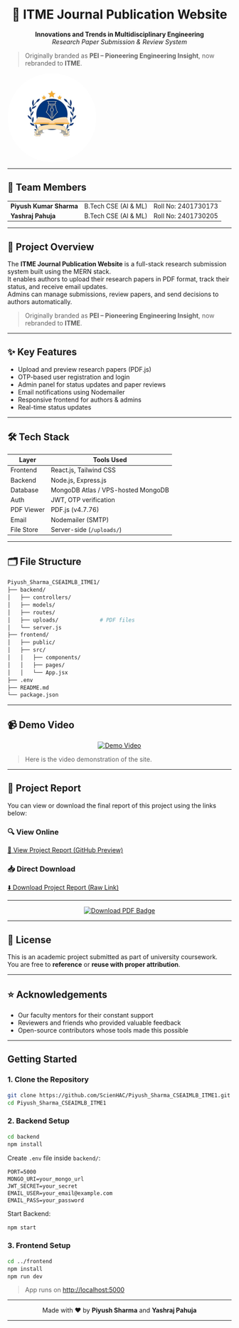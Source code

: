 <h1 align="center">🧠 ITME Journal Publication Website</h1>

<p align="center">
  <b>Innovations and Trends in Multidisciplinary Engineering</b><br/>
  <i>Research Paper Submission & Review System</i>
</p>

> Originally branded as **PEI – Pioneering Engineering Insight**, now rebranded to **ITME**.

<div style="width: 200px; height: 200px; border-radius: 50%; overflow: hidden;">
  <img src="./banner.jpg" alt="ITME Banner" width="100%" height="100%" style="object-fit: cover;">
</div>


---

## 👥 Team Members

<table>
  <tr>
    <td><b>Piyush Kumar Sharma</b></td>
    <td>B.Tech CSE (AI & ML)</td>
    <td>Roll No: 2401730173</td>
  </tr>
  <tr>
    <td><b>Yashraj Pahuja</b></td>
    <td>B.Tech CSE (AI & ML)</td>
    <td>Roll No: 2401730205</td>
  </tr>
</table>

---

## 📌 Project Overview

The **ITME Journal Publication Website** is a full-stack research submission system built using the MERN stack.  
It enables authors to upload their research papers in PDF format, track their status, and receive email updates.  
Admins can manage submissions, review papers, and send decisions to authors automatically.

> Originally branded as **PEI – Pioneering Engineering Insight**, now rebranded to **ITME**.

---

## ✨ Key Features

- Upload and preview research papers (PDF.js)
- OTP-based user registration and login
- Admin panel for status updates and paper reviews
- Email notifications using Nodemailer
- Responsive frontend for authors & admins
- Real-time status updates

---

## 🛠️ Tech Stack

| Layer       | Tools Used                             |
|------------|------------------------------------------|
| Frontend   | React.js, Tailwind CSS                   |
| Backend    | Node.js, Express.js                      |
| Database   | MongoDB Atlas / VPS-hosted MongoDB       |
| Auth       | JWT, OTP verification                    |
| PDF Viewer | PDF.js (v4.7.76)                         |
| Email      | Nodemailer (SMTP)                        |
| File Store | Server-side (`/uploads/`)                |

---

## 🗂️ File Structure

```bash
Piyush_Sharma_CSEAIMLB_ITME1/
├── backend/
│   ├── controllers/
│   ├── models/
│   ├── routes/
│   ├── uploads/             # PDF files
│   └── server.js
├── frontend/
│   ├── public/
│   ├── src/
│   │   ├── components/
│   │   ├── pages/
│   │   └── App.jsx
├── .env
├── README.md
└── package.json
```
---

## 📹 Demo Video

<p align="center">
  <a href="https://bit.ly/4jF1Se1" target="_blank">
    <img src="https://img.youtube.com/vi/YOUR_VIDEO_ID/0.jpg" alt="Demo Video" width="60%" />
  </a>
</p>

> Here is the video demonstration of the site.

---

## 📄 Project Report

You can view or download the final report of this project using the links below:

### 🔍 View Online  
[📖 View Project Report (GitHub Preview)](https://github.com/ScienHAC/Piyush_Sharma_CSEAIMLB_ITME/blob/main/Project-Report.pdf)

### 📥 Direct Download  
[⬇️ Download Project Report (Raw Link)](https://raw.githubusercontent.com/ScienHAC/Piyush_Sharma_CSEAIMLB_ITME/main/Project-Report.pdf)

---

<p align="center">
  <a href="https://raw.githubusercontent.com/ScienHAC/Piyush_Sharma_CSEAIMLB_ITME/main/Project-Report.pdf" download>
    <img src="https://img.shields.io/badge/Download%20PDF-Click%20Here-green?style=for-the-badge&logo=adobeacrobatreader&logoColor=white" alt="Download PDF Badge"/>
  </a>
</p>

---

## 🧾 License

This is an academic project submitted as part of university coursework.  
You are free to **reference** or **reuse with proper attribution**.

---

## ⭐ Acknowledgements

- Our faculty mentors for their constant support  
- Reviewers and friends who provided valuable feedback  
- Open-source contributors whose tools made this possible  

---

## Getting Started

### 1. Clone the Repository

```bash
git clone https://github.com/ScienHAC/Piyush_Sharma_CSEAIMLB_ITME1.git
cd Piyush_Sharma_CSEAIMLB_ITME1
```

### 2. Backend Setup

```bash
cd backend
npm install
```

Create `.env` file inside `backend/`:

```env
PORT=5000  
MONGO_URI=your_mongo_url  
JWT_SECRET=your_secret  
EMAIL_USER=your_email@example.com  
EMAIL_PASS=your_password
```

Start Backend:

```bash
npm start
```

### 3. Frontend Setup

```bash
cd ../frontend
npm install
npm run dev
```

> App runs on [http://localhost:5000](http://localhost:5000)

---

<p align="center">
  Made with ❤️ by <b>Piyush Sharma</b> and <b>Yashraj Pahuja</b>
</p>

---
